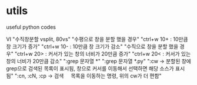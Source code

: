 # utils
useful python codes

VI 
"수직창분할 vsplit, 80vs"
"수평으로 창을 분할 했을 경우"
"ctrl+w 10+ : 10만큼 창 크기가 증가"
"ctrl+w 10- : 10만큼 창 크기가 감소"
"수직으로 창을 분할 했을 경우"
"ctrl+w 20> : 커서가 있는 창의 너비가 20만큼 증가"
"ctrl+w 20< : 커서가 있는 창의 너비가 20만큼 감소"
":grep 문자열 *" ":grep 문자열 *.py"
":cw -> 분할된 창에 grep으로 검색된 목록이 표시됨, 창으로 커서를 이동해서 선택하면 해당 소스가 표시됨"
":cn, :cN, :cp -> 검색     목록을 이동하는 명령, 위의 cw가 더 편함"
